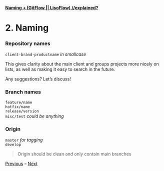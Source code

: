 [**Naming + (GitFlow || LisoFlow) //explained?**](./readme.md)

# 2. Naming
  
### Repository names  

`client-brand-productname` _in smallcase_

This gives clarity about the main client and groups projects more nicely on lists, as well as making it easy to search in the future.  

Any suggestions? Let’s discuss!  

### Branch names  

`feature/name`  
`hotfix/name`  
`release/version`  
`misc/test`  _could be anything_

### Origin

`master` _for tagging_  
`develop`  

> Origin should be clean and only contain main branches

[Previous](./intro.md) – [Next](./branching.md)